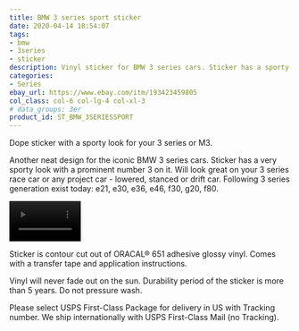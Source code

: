 ```yaml
---
title: BMW 3 series sport sticker
date: 2020-04-14 18:54:07
tags:
- bmw
- 3series
- sticker
description: Vinyl sticker for BMW 3 series cars. Sticker has a sporty design and will fit a race car, modified, or stanced vehicle. Available in white and rainbow colors. Contour cut from premium outdoor vinyls.
categories:
- Series
ebay_url: https://www.ebay.com/itm/193423459805
col_class: col-6 col-lg-4 col-xl-3
# data_groups: 3er
product_id:	ST_BMW_3SERIESSPORT
---
```


Dope sticker with a sporty look for your 3 series or M3.

<!-- more -->

Another neat design for the iconic BMW 3 series cars. Sticker has a very sporty look with a prominent number 3 on it. Will look great on your 3 series race car or any project car - lowered, stanced or drift car. Following 3 series generation exist today: e21, e30, e36, e46, f30, g20, f80.

<video width="128" height="72" loop autoplay>
  <source src="/bmw-3-series-sticker/bmw-3-series-m3-sport-sticker-holographic-480.mp4" type="video/mp4">
  Your browser does not support the video tag.
</video> 

Sticker is contour cut out of ORACAL® 651 adhesive glossy vinyl. Comes with a transfer tape and application instructions.

Vinyl will never fade out on the sun. Durability period of the sticker is more than 5 years. Do not pressure wash.

Please select USPS First-Class Package for delivery in US with Tracking number. We ship internationally with USPS First-Class Mail (no Tracking).